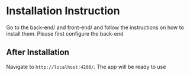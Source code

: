 # Installation Instruction

Go to the back-end/ and front-end/ and follow the instructions on how to install them.
Please first configure the back-end


## After Installation

Navigate to `http://localhost:4200/`. The app will be ready to use 
